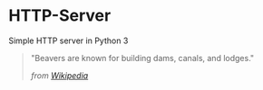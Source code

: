 # HTTP-Server
Simple HTTP server in Python 3

> "Beavers are known for building dams, canals, and lodges."
> 
> *from* [*Wikipedia*](https://en.wikipedia.org/wiki/Beaver)

